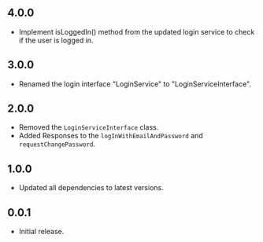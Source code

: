 ## 4.0.0

* Implement isLoggedIn() method from the updated login service to check if the user is logged in.

## 3.0.0

* Renamed the login interface "LoginService" to "LoginServiceInterface".

## 2.0.0

* Removed the `LoginServiceInterface` class.
* Added Responses to the `logInWithEmailAndPassword` and `requestChangePassword`.

## 1.0.0

* Updated all dependencies to latest versions.

## 0.0.1

* Initial release.
